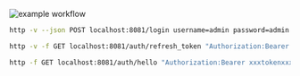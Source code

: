 


![example workflow](https://github.com/gorefa/gin-jwt/actions/workflows/go.yml/badge.svg)

```bash
http -v --json POST localhost:8081/login username=admin password=admin

http -v -f GET localhost:8081/auth/refresh_token "Authorization:Bearer xxxtokenxxx"  "Content-Type: application/json"

http -f GET localhost:8081/auth/hello "Authorization:Bearer xxxtokenxxx"  "Content-Type: application/json"
```
